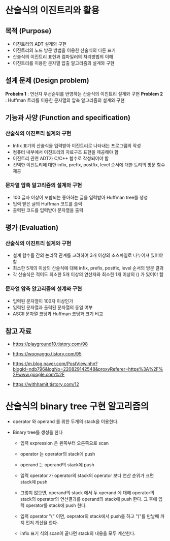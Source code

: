 # 산술식의 이진트리와 활용

## 목적 (Purpose)

- 이진트리의 ADT 설계와 구현
- 이진트리의 노드 방문 방법을 이용한 산술식의 다른 표기
- 산술식의 이진트리 표현과 컴파일러의 처리방법의 이해
- 이진트리를 이용한 문자열 압출 알고리즘의 설계와 구현

## 설계 문제 (Design problem)

**Probelm 1** : 연산자 우선순위를 반영하는 산술식의 이진트리 설계와 구현
**Problem 2** : Huffman 트리를 이용한 문자열의 압축 알고리즘의 설계와 구현

## 기능과 사양 (Function and specification)

### 산술식의 이진트리 설계와 구현

- Infix 표기의 산술식을 입력받아 이진트리로 나타내는 프로그램의 작성
- 컴퓨터 내부에서 이진트리의 자료구조 표현을 제공해야 함
- 이진트리 관련 ADT가 C/C++ 함수로 작성되어야 함
- 선택한 이진트리에 대한 infix, prefix, postfix, level 순서에 대한 트리의 방문 함수 제공

### 문자열 압축 알고리즘의 설계와 구현

- 100 글자 이상이 포함되는 좋아하는 글을 입력받아 Huffman tree를 생성
- 입력 받은 글의 Huffman 코드를 출력
- 출력된 코드를 입력받아 문자열을 출력

## 평가 (Evaluation)

### 산술식의 이진트리 설계와 구현

- 설계 함수들 간의 논리적 관계를 고려하여 3개 이상의 소스파일로 나누어져 있어야 함
- 최소한 5개의 이상의 산술식에 대해 infix, prefix, postfix, level 순서의 방문 결과
- 각 산술식은 적어도 최소한 5개 이상의 연산자와 최소한 1개 이상의 () 가 있어야 함

### 문자열 압축 알고리즘의 설계와 구현

- 입력된 문자열이 100자 이상인가
- 입력된 문자열과 출력된 문자열의 동일 여부
- ASCII 문자열 코딩과 Huffman 코딩과 크기 비교

## 참고 자료

- https://playground10.tistory.com/98

- https://wooyaggo.tistory.com/95

- https://m.blog.naver.com/PostView.nhn?blogId=ndb796&logNo=220829142548&proxyReferer=https%3A%2F%2Fwww.google.com%2F

- https://withhamit.tistory.com/12






# 산술식의 binary tree 구현 알고리즘의

- operator 와 operand 를 위한 두개의 stack을 이용한다.

- Binary tree를 생성을 한다

	- 입력 expression 은 왼쪽부터 오른쪽으로 scan

	- operator 는 operator의 stack에 push

	- operand 는 operand의 stack에 push

	- 입력 operator 가 operator의 stack의 operator 보다 연산 순위가 크면 stack에 push

	- 그렇지 않으면, operand의 stack 에서 두 operand 에 대해 operator의 stack의 operator의 연산결과를 operand의 stack에 push 한다. 그 후에 입력 operator를 stack에 push 한다.

	- 입력 operator "(" 이면, oeprator의 stack에서 push를 하고 ")"를 만날때 까지 먼저 계산을 한다.

	- infix 표기 식의 scan이 끝나면 stack의 내용을 모두 계산한다.







